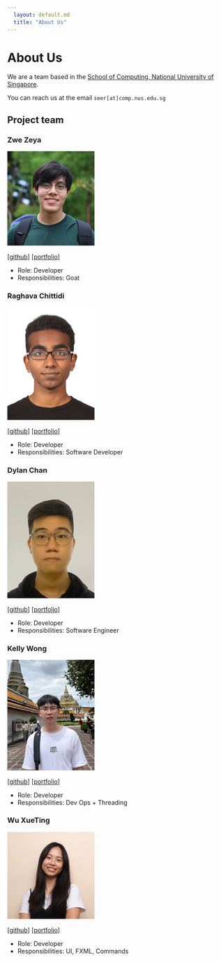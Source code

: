 ```yaml
---
  layout: default.md
  title: "About Us"
---
```


# About Us

We are a team based in the [School of Computing, National University of Singapore](http://www.comp.nus.edu.sg).

You can reach us at the email `seer[at]comp.nus.edu.sg`

## Project team

### Zwe Zeya

<img src="images/zwezeya.png" width="200px">

[[github](https://github.com/ZweZeya)]
[[portfolio](team/zwezeya.md)]

* Role: Developer
* Responsibilities: Goat

### Raghava Chittidi

<img src="images/raghava-chittidi.png" width="200px">


[[github](http://github.com/Raghava-Chittidi)]
[[portfolio](team/raghava-chittidi.md)]

* Role: Developer
* Responsibilities: Software Developer

### Dylan Chan

<img src="images/choaticman.png" width="200px">

[[github](http://github.com/choaticman)] [[portfolio](team/choaticman.md)]

* Role: Developer
* Responsibilities: Software Engineer

### Kelly Wong

<img src="images/woke02.png" width="200px">

[[github](http://github.com/woke02)]
[[portfolio](team/woke02.md)]

* Role: Developer
* Responsibilities: Dev Ops + Threading

### Wu XueTing

<img src="images/snowstopxt.png" width="200px">

[[github](http://github.com/snowstopxt)]
[[portfolio](team/xueting.md)]

* Role: Developer
* Responsibilities: UI, FXML, Commands
